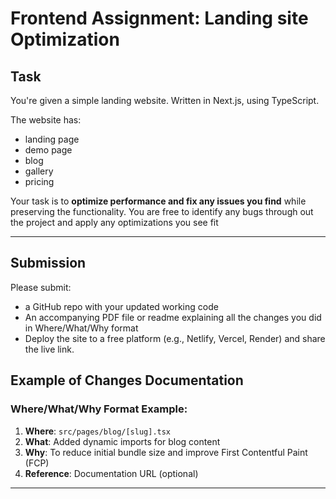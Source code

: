 # Frontend Assignment: Landing site Optimization

## Task

You're given a simple landing website. Written in Next.js, using TypeScript.

The website has:

- landing page
- demo page
- blog
- gallery
- pricing

Your task is to **optimize performance and fix any issues you find** while preserving the functionality. You are free to identify any bugs through out the project and apply any optimizations you see fit

---

## Submission

Please submit:
- a GitHub repo with your updated working code
- An accompanying PDF file or readme explaining all the changes you did in Where/What/Why format
- Deploy the site to a free platform (e.g., Netlify, Vercel, Render) and share the live link.

## Example of Changes Documentation

### Where/What/Why Format Example:

1. **Where**: `src/pages/blog/[slug].tsx`
2. **What**: Added dynamic imports for blog content
3. **Why**: To reduce initial bundle size and improve First Contentful Paint (FCP)
4. **Reference**: Documentation URL (optional)

---
